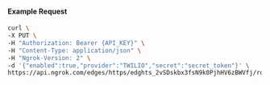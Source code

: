 <!-- Code generated for API Clients. DO NOT EDIT. -->

#### Example Request

```bash
curl \
-X PUT \
-H "Authorization: Bearer {API_KEY}" \
-H "Content-Type: application/json" \
-H "Ngrok-Version: 2" \
-d '{"enabled":true,"provider":"TWILIO","secret":"secret_token"}' \
https://api.ngrok.com/edges/https/edghts_2vSDskbx3fsN9k0PjhHV6zBWVfj/routes/edghtsrt_2vSDsrVgW97aANUx2kvrUsWTYDv/webhook_verification
```
